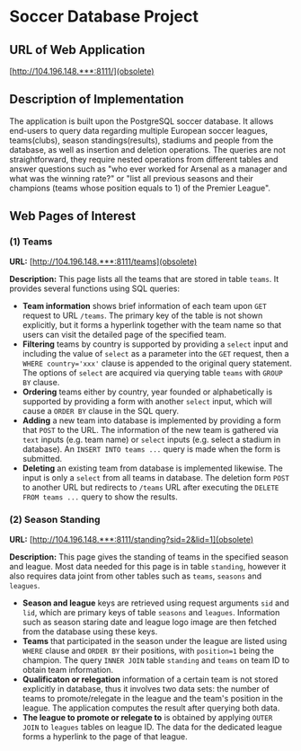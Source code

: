 # Soccer Database Project

## URL of Web Application

[http://104.196.148.***:8111/](obsolete)

## Description of Implementation

The application is built upon the PostgreSQL soccer database. It allows end-users to query data regarding multiple European soccer leagues, teams(clubs), season standings(results), stadiums and people from the database, as well as insertion and deletion operations. The queries are not straightforward, they require nested operations from different tables and answer questions such as "who ever worked for Arsenal as a manager and what was the winning rate?" or "list all previous seasons and their champions (teams whose position equals to 1) of the Premier League".

## Web Pages of Interest

### (1) Teams

**URL:** [http://104.196.148.***:8111/teams](obsolete)

**Description:** This page lists all the teams that are stored in table `teams`. It provides several functions using SQL queries:

* **Team information** shows brief information of each team upon `GET` request to URL `/teams`. The primary key of the table is not shown explicitly, but it forms a hyperlink together with the team name so that users can visit the detailed page of the specified team.
* **Filtering** teams by country is supported by providing a `select` input and including the value of `select` as a parameter into the `GET` request, then a `WHERE country='xxx'` clause is appended to the original query statement. The options of `select` are acquired via querying table `teams` with `GROUP BY` clause.
* **Ordering** teams either by country, year founded or alphabetically is supported by providing a form with another `select` input, which will cause a `ORDER BY` clause in the SQL query.
* **Adding** a new team into database is implemented by providing a form that `POST` to the URL. The information of the new team is gathered via `text` inputs (e.g. team name) or `select` inputs (e.g. select a stadium in database). An `INSERT INTO teams ...` query is made when the form is submitted.
* **Deleting** an existing team from database is implemented likewise. The input is only a `select` from all teams in database. The deletion form `POST` to another URL but redirects to `/teams` URL after executing the `DELETE FROM teams ...` query to show the results.


### (2) Season Standing

**URL:** [http://104.196.148.***:8111/standing?sid=2&lid=1](obsolete)

**Description:** This page gives the standing of teams in the specified season and league. Most data needed for this page is in table `standing`, however it also requires data joint from other tables such as `teams`, `seasons` and `leagues`.

* **Season and league** keys are retrieved using request arguments `sid` and `lid`, which are primary keys of table `seasons` and `leagues`. Information such as season staring date and league logo image are then fetched from the database using these keys.
* **Teams** that participated in the season under the league are listed using `WHERE` clause and `ORDER BY` their positions, with `position=1` being the champion. The query `INNER JOIN` table `standing` and `teams` on team ID to obtain team information.
* **Qualificaton or relegation** information of a certain team is not stored explicitly in database, thus it involves two data sets: the number of teams to promote/relegate in the league and the team's position in the league. The application computes the result after querying both data.
* **The league to promote or relegate to** is obtained by applying `OUTER JOIN` to `leagues` tables on league ID. The data for the dedicated league forms a hyperlink to the page of that league.